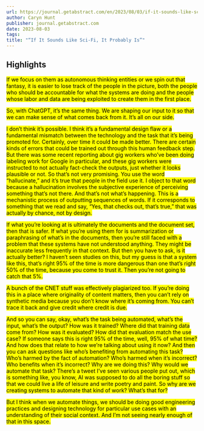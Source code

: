 ```yaml
---
url: https://journal.getabstract.com/en/2023/08/03/if-it-sounds-like-sci-fi-it-probably-is/
author: Caryn Hunt
publisher: journal.getabstract.com
date: 2023-08-03
tags:
title: "“If It Sounds Like Sci-Fi, It Probably Is”"
---
```


## Highlights
<mark>If we focus on them as autonomous thinking entities or we spin out that fantasy, it is easier to lose track of the people in the picture, both the people who should be accountable for what the systems are doing and the people whose labor and data are being exploited to create them in the first place.</mark>

<mark>So, with ChatGPT, it’s the same thing. We are shaping our input to it so that we can make sense of what comes back from it. It’s all on our side.</mark>

<mark>I don’t think it’s possible. I think it’s a fundamental design flaw or a fundamental mismatch between the technology and the task that it’s being promoted for. Certainly, over time it could be made better. There are certain kinds of errors that could be trained out through this human feedback step. But there was some recent reporting about gig workers who’ve been doing labeling work for Google in particular, and these gig workers were instructed to not actually fact-check the outputs, just whether it looks plausible or not. So that’s not very promising. You use the word “hallucinate,” and it’s true that people in the field use it. I object to that word because a hallucination involves the subjective experience of perceiving something that’s not there. And that’s not what’s happening. This is a mechanistic process of outputting sequences of words. If it corresponds to something that we read and say, “Yes, that checks out, that’s true,” that was actually by chance, not by design.</mark>

<mark>If what you’re looking at is ultimately the documents and the document set, then that is safer. If what you’re using them for is summarization or paraphrasing of what’s in the documents, then you’re still faced with a problem that these systems have not understood anything. They might be inaccurate less frequently in that context. But then you have to ask, is it actually better? I haven’t seen studies on this, but my guess is that a system like this, that’s right 95% of the time is more dangerous than one that’s right 50% of the time, because you come to trust it. Then you’re not going to catch that 5%.</mark>

<mark>A bunch of the CNET stuff was effectively plagiarized too. If you’re doing this in a place where originality of content matters, then you can’t rely on synthetic media because you don’t know where it’s coming from. You can’t trace it back and give credit where credit is due.</mark>

<mark>And so you can say, okay, what’s the task being automated, what’s the input, what’s the output? How was it trained? Where did that training data come from? How was it evaluated? How did that evaluation match the use case? If someone says this is right 95% of the time, well, 95% of what time? And how does that relate to how we’re talking about using it now? And then you can ask questions like who’s benefiting from automating this task? Who’s harmed by the fact of automation? Who’s harmed when it’s incorrect? Who benefits when it’s incorrect? Why are we doing this? Why would we automate that task? There’s a tweet I’ve seen various people put out, which is something like, you know, AI was supposed to do all the boring stuff so that we could live a life of leisure and write poetry and paint. So why are we creating systems to automate that kind of work? What’s that for?</mark>

<mark>But I think when we automate things, we should be doing good engineering practices and designing technology for particular use cases with an understanding of their social context. And I’m not seeing nearly enough of that in this space.</mark>